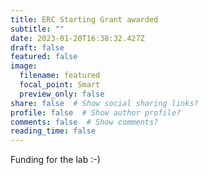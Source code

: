 ```yaml
---
title: ERC Starting Grant awarded
subtitle: ""
date: 2023-01-20T16:38:32.427Z
draft: false
featured: false
image:
  filename: featured
  focal_point: Smart
  preview_only: false
share: false  # Show social sharing links?
profile: false  # Show author profile?
comments: false  # Show comments?
reading_time: false
---
```

Funding for the lab :-)

<!-- https://wowchemy.com/docs/content/page-features/ -->